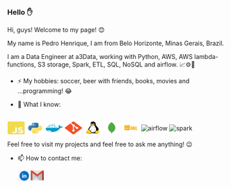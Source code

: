 ### Hello ✋

Hi, guys! Welcome to my page! :blush:

My name is Pedro Henrique, I am from Belo Horizonte, Minas Gerais, Brazil.

I am a Data Engineer at a3Data, working with Python, AWS, AWS lambda-functions, S3 storage, Spark, ETL, SQL, NoSQL and airflow. 📈⚙️🔗

- ⚡ My hobbies: soccer, beer with friends, books, movies and ...programming! :joy:

- 🔎 What I know:

<div style="display: inline_block"><br>
  <img align="center" alt="JS" height="30" width="40" src="https://raw.githubusercontent.com/devicons/devicon/master/icons/javascript/javascript-plain.svg">
  <img align="center" alt="Python" height="30" width="40" src="https://raw.githubusercontent.com/devicons/devicon/master/icons/python/python-original.svg">
  <img align="center" alt="Docker" height="30" width="40" src="https://github.com/devicons/devicon/blob/master/icons/docker/docker-plain.svg">
  <img align="center" alt="Git" height="30" width="40" src="https://raw.githubusercontent.com/devicons/devicon/1119b9f84c0290e0f0b38982099a2bd027a48bf1/icons/git/git-plain.svg">
  <img align="center" alt="Linux" height="30" width="40" src="https://raw.githubusercontent.com/devicons/devicon/1119b9f84c0290e0f0b38982099a2bd027a48bf1/icons/linux/linux-original.svg">
  <img align="center" alt="Mongo" height="30" width="40" src="https://raw.githubusercontent.com/devicons/devicon/1119b9f84c0290e0f0b38982099a2bd027a48bf1/icons/mongodb/mongodb-plain.svg">
  <img align="center" alt="SQL" height="30" width="40" src="https://raw.githubusercontent.com/PHTF92/PHTF92/master/images/sql.png">
  <img align="center" alt="airflow" height="30" width="40" src="https://raw.githubusercontent.com/PHTF92/PHTF92/master/images/airflow.png">
  <img align="center" alt="spark" height="30" width="40" src="https://raw.githubusercontent.com/PHTF92/PHTF92/master/images/spark.png">

</div>



Feel free to visit my projects and feel free to ask me anything! :wink:

- 📫 How to contact me:

  <a href="https://www.linkedin.com/in/pedro-henrique-tofani-ferreira/">
    <img align="left" alt="PedroLinkedIn" width="30px" src="https://raw.githubusercontent.com/PHTF92/PHTF92/master/images/linkedIn.png" />
  </a>
  <a href="mailto:ph.tofani@gmail.com">
    <img align="left" alt="PedroGmail" width="30px" src="https://raw.githubusercontent.com/PHTF92/PHTF92/master/images/gmail.png" />
  </a>
